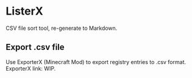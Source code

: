 # ListerX
CSV file sort tool, re-generate to Markdown.

## Export .csv file
Use ExporterX (Minecraft Mod) to export registry entries to .csv format.  
ExporterX link: WIP.

